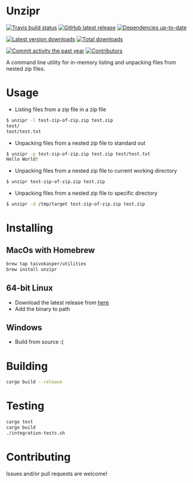 # Unzipr
[![Travis build status](https://img.shields.io/travis/taivokasper/unzipr.svg)](https://travis-ci.org/taivokasper/unzipr)
[![GitHub latest release](https://img.shields.io/github/release/taivokasper/unzipr.svg)](https://github.com/taivokasper/unzipr/releases/latest)
[![Dependencies up-to-date](https://img.shields.io/librariesio/github/taivokasper/unzipr.svg)](https://github.com/taivokasper/unzipr/blob/master/Cargo.toml)

[![Latest version downloads](https://img.shields.io/github/downloads/taivokasper/unzipr/latest/total.svg)](https://github.com/taivokasper/unzipr/releases/latest)
[![Total downloads](https://img.shields.io/github/downloads/taivokasper/unzipr/total.svg)](https://github.com/taivokasper/unzipr/releases)

[![Commit activity the past year](https://img.shields.io/github/commit-activity/y/taivokasper/unzipr.svg)](https://github.com/taivokasper/unzipr/commits)
[![Contributors](https://img.shields.io/github/contributors/taivokasper/unzipr.svg)](https://github.com/taivokasper/unzipr/graphs/contributors)

A command line utility for in-memory listing and unpacking files from nested zip files.

# Usage
* Listing files from a zip file in a zip file
```bash
$ unzipr -l test-zip-of-zip.zip test.zip
test/
test/test.txt
```
* Unpacking files from a nested zip file to standard out
```bash
$ unzipr -p test-zip-of-zip.zip test.zip test/test.txt
Hello World!
```
* Unpacking files from a nested zip file to current working directory
```bash
$ unzipr test-zip-of-zip.zip test.zip
```
* Unpacking files from a nested zip file to specific directory
```bash
$ unzipr -d /tmp/target test-zip-of-zip.zip test.zip
```
# Installing
## MacOs with Homebrew
```bash
brew tap taivokasper/utilities
brew install unzipr
```

## 64-bit Linux
* Download the latest release from [here](https://github.com/taivokasper/unzipr/releases)
* Add the binary to path

## Windows
* Build from source :(

# Building
```bash
cargo build --release
```

# Testing
```bash
cargo test
cargo build
./integration-tests.sh
```

# Contributing
Issues and/or pull requests are welcome!
